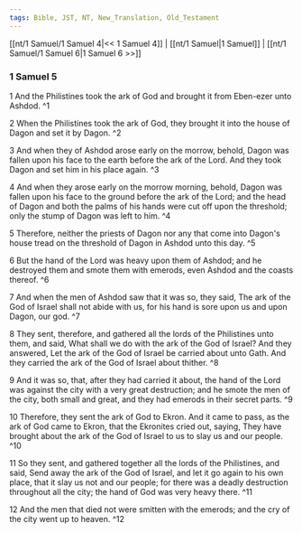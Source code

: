 ```yaml
---
tags: Bible, JST, NT, New_Translation, Old_Testament
---
```


[[nt/1 Samuel/1 Samuel 4|<< 1 Samuel 4]] | [[nt/1 Samuel|1 Samuel]] | [[nt/1 Samuel/1 Samuel 6|1 Samuel 6 >>]]

### 1 Samuel 5

1 And the Philistines took the ark of God and brought it from Eben-ezer unto Ashdod.  ^1

2 When the Philistines took the ark of God, they brought it into the house of Dagon and set it by Dagon.  ^2

3 And when they of Ashdod arose early on the morrow, behold, Dagon was fallen upon his face to the earth before the ark of the Lord. And they took Dagon and set him in his place again.  ^3

4 And when they arose early on the morrow morning, behold, Dagon was fallen upon his face to the ground before the ark of the Lord; and the head of Dagon and both the palms of his hands were cut off upon the threshold; only the stump of Dagon was left to him.  ^4

5 Therefore, neither the priests of Dagon nor any that come into Dagon\'s house tread on the threshold of Dagon in Ashdod unto this day.  ^5

6 But the hand of the Lord was heavy upon them of Ashdod; and he destroyed them and smote them with emerods, even Ashdod and the coasts thereof.  ^6

7 And when the men of Ashdod saw that it was so, they said, The ark of the God of Israel shall not abide with us, for his hand is sore upon us and upon Dagon, our god.  ^7

8 They sent, therefore, and gathered all the lords of the Philistines unto them, and said, What shall we do with the ark of the God of Israel? And they answered, Let the ark of the God of Israel be carried about unto Gath. And they carried the ark of the God of Israel about thither.  ^8

9 And it was so, that, after they had carried it about, the hand of the Lord was against the city with a very great destruction; and he smote the men of the city, both small and great, and they had emerods in their secret parts.  ^9

10 Therefore, they sent the ark of God to Ekron. And it came to pass, as the ark of God came to Ekron, that the Ekronites cried out, saying, They have brought about the ark of the God of Israel to us to slay us and our people.  ^10

11 So they sent, and gathered together all the lords of the Philistines, and said, Send away the ark of the God of Israel, and let it go again to his own place, that it slay us not and our people; for there was a deadly destruction throughout all the city; the hand of God was very heavy there.  ^11

12 And the men that died not were smitten with the emerods; and the cry of the city went up to heaven.  ^12

 
